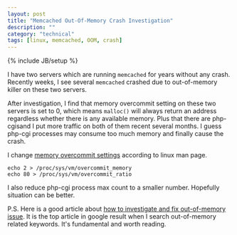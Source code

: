 ```yaml
---
layout: post
title: "Memcached Out-Of-Memory Crash Investigation"
description: ""
category: "technical"
tags: [linux, memcached, OOM, crash]
---
```

{% include JB/setup %}

I have two servers which are running `memcached` for years without any crash. Recently weeks, I see several `memcached` crashed due to out-of-memory killer on these two servers.

After investigation, I find that memory overcommit setting on these two servers is set to 0, which means `malloc()` will always return an address regardless whether there is any available memory. Plus that there are php-cgisand I put more traffic on both of them recent several months. I guess php-cgi processes may consume too much memory and finally cause the crash.

I change [memory overcommit settings](http://man7.org/linux/man-pages/man5/proc.5.html) according to linux man page.

    echo 2 > /proc/sys/vm/overcommit_memory
    echo 80 > /proc/sys/vm/overcommit_ratio

I also reduce php-cgi process max count to a smaller number. Hopefully situation can be better.

P.S. Here is a good article about [how to investigate and fix out-of-memory issue](http://www.hskupin.info/2010/06/17/how-to-fix-the-oom-killer-crashe-under-linux/). It is the top article in google result when I search out-of-memory related keywords. It's fundamental and worth reading.
